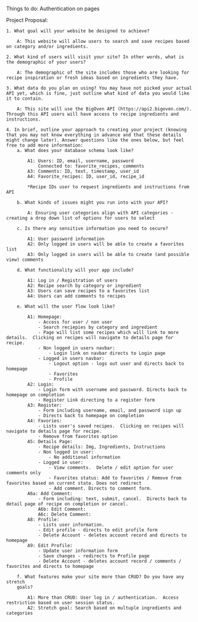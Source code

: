 Things to do:
Authentication on pages


Project Proposal:

    1. What goal will your website be designed to achieve?

        A: This website will allow users to search and save recipes based on category and/or ingredients.
    
    2. What kind of users will visit your site? In other words, what is the demographic of your users?

        A: The demographic of the site includes those who are looking for recipe inspiration or fresh ideas based on ingredients they have.

    3. What data do you plan on using? You may have not picked your actual API yet, which is fine, just outline what kind of data you would like it to contain.

        A: This site will use the BigOven API (https://api2.bigoven.com/).  Through this API users will have access to recipe ingredients and instructions.

    4. In brief, outline your approach to creating your project (knowing that you may not know everything in advance and that these details might change later). Answer questions like the ones below, but feel free to add more information:
        a. What does your database schema look like?
            
            A1: Users: ID, email, username, password
                Connected to: favorite_recipes, comments
            A3: Comments: ID, text, timestamp, user_id
            A4: Favorite_recipes: ID, user_id, recipe_id
            
            *Recipe IDs user to request ingredients and instructions from API

        b. What kinds of issues might you run into with your API?

            A: Ensuring user categories align with API categories - creating a drop down list of options for users to select

        c. Is there any sensitive information you need to secure?

            A1: User password information
            A2: Only logged in users will be able to create a favorites list
            A3: Only logged in users will be able to create (and possible view) comments

        d. What functionality will your app include?

            A1: Log in / Registration of users
            A2: Recipe search by category or ingredient
            A3: Users can save recipes to a favorites list
            A4: Users can add comments to recipes

        e. What will the user flow look like?

            A1: Homepage:
                - Access for user / non user
                - Search reciepies by category and ingredient
                - Page will list some recipes which will link to more details.  Clicking on recipes will navigate to details page for recipe.
                - Non logged in users navbar:
                    - Login link on navbar directs to Login page
                - Logged in users navbar:
                    - Logout option - logs out user and directs back to homepage
                    - Favorites
                    - Profile
            A2: Login:
                - Login form with username and password. Directs back to homepage on completion
                - Register Link directing to a register form
            A3: Register:
                - Form including username, email, and password sign up
                - Directs back to homepage on completion
            A4: Favories:
                - Lists user's saved recipes.  Clicking on recipes will navigate to details page for recipe.
                - Remove from favorites option
            A5: Details Page:
                - Recipe details: Img, Ingredients, Instructions
                - Non logged in user:
                    - No additional information
                - Logged in user:
                    - View comments.  Delete / edit option for user comments only
                    - Favorites status: Add to favorites / Remove from favorites based on current state. Does not redirect
                    - Add comment. Directs to comment form.
            A6a: Add Comment:
                - Form including: text, submit, cancel.  Directs back to detail page of recipe on completion or cancel.
                A6b: Edit Comment:
                A6c: Delete Comment:
            A8: Profile:
                - Lists user information.
                - Edit profile - directs to edit profile form
                - Delete Account - deletes account record and directs to homepage
            A9: Edit Profile:
                - Update user information form
                - Save changes - redirects to Profile page
                - Delete Account - deletes account record / comments / favorites and directs to homepage

        f. What features make your site more than CRUD? Do you have any stretch
        goals?

            A1: More than CRUD: User log in / authentication.  Access restriction based on user session status.
            A2: Stretch goal: Search based on multuple ingredients and categories
